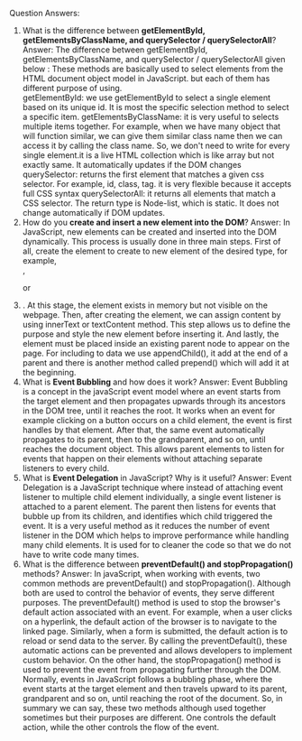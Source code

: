 Question Answers:

1. What is the difference between **getElementById, getElementsByClassName, and querySelector / querySelectorAll**?
Answer: The difference between getElementById, getElementsByClassName, and querySelector / querySelectorAll given below : 
These methods are basically used to select elements from the HTML document object model in JavaScript. but each of them has different purpose of using.  
getElementById: we use getElementById to select a single element based on its unique id. It is most the specific selection method to select a specific item.
getElementsByClassName: it is very useful to selects multiple items together. For example, when we have many object that will function similar, we can give them similar class name then we can access it by calling the class name. So, we don't need to write for every single element.it is a live HTML collection which is like array but not exactly same. It automatically updates if the DOM changes
querySelector: returns the first element that matches a given css selector. For example, id, class, tag. it is very flexible because it accepts full CSS syntax
querySelectorAll: it returns all elements that match a CSS selector. The return type is Node-list, which is static. It does not change automatically if DOM updates.
2. How do you **create and insert a new element into the DOM**?
Answer: In JavaScript, new elements can be created and inserted into the DOM dynamically. This process is usually done in three main steps.
First of all, create the element to create to new element of the desired type, for example, <div>, <p> or <li>. At this stage, the element exists in memory but not visible on the webpage. Then, after creating the element, we can assign content by using innerText or textContent method. This step allows us to define the purpose and style the new element before inserting it. And lastly, the element must be placed inside an existing parent node to appear on the page. For including to data we use appendChild(), it add at the end of a parent and there is another method called prepend() which will add it at the beginning. 
3. What is **Event Bubbling** and how does it work?
Answer: Event Bubbling is a concept in the javaScript event model where an event starts from the target element and then propagates upwards through its ancestors in the DOM tree, until it reaches the root. 
It works when an event for example clicking on a button occurs on a child element, the event is first handles by that element. After that, the same event automatically propagates to its parent, then to the grandparent, and so on, until reaches the document object. This allows parent elements to listen for events that happen on their elements without attaching separate listeners to every child. 
4. What is **Event Delegation** in JavaScript? Why is it useful?
Answer: Event Delegation is a JavaScript technique where instead of attaching event listener to multiple child element individually, a single event listener is attached to a parent element. The parent then listens for events that bubble up from its children, and identifies which child triggered the event.
It is a very useful method as it reduces the number of event listener in the DOM which helps to improve performance while handling many child elements. It is used for to cleaner the code so that we do not have to write code many times. 
5. What is the difference between **preventDefault() and stopPropagation()** methods?
Answer: In javaScript, when working with events, two common methods are preventDefault() and stopPropagation(). Although both are used to control the behavior of events, they serve different purposes. 
The preventDefault() method is used to stop the browser's default action associated with an event. For example, when a user clicks on a hyperlink, the default action of the browser is to navigate to the linked page. Similarly, when a form is submitted, the default action is to reload or send data to the server. By calling the preventDefault(), these automatic actions can be prevented and allows developers to implement custom behavior.
On the other hand, the stopPropagation() method is used to prevent the event from propagating further through the DOM. Normally, events in JavaScript follows a bubbling phase, where the event starts at the target element and then travels upward to its parent, grandparent and so on, until reaching the root of the document. 
So, in summary we can say, these two methods although used together sometimes but their purposes are different. One controls the default action, while the other controls the flow of the event.  


